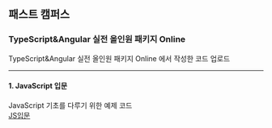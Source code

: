 ## 패스트 캠퍼스

### TypeScript&Angular 실전 올인원 패키지 Online

TypeScript&Angular 실전 올인원 패키지 Online 에서 작성한 코드 업로드

<hr>

#### 1. JavaScript 입문
JavaScript 기초를 다루기 위한 예제 코드    
[JS입문](https://github.com/pennyyi97/study_fastcampus/tree/main/script_class, "코드 확인")

